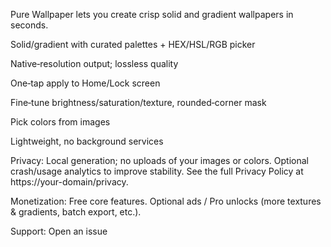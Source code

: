 Pure Wallpaper lets you create crisp solid and gradient wallpapers in seconds.

Solid/gradient with curated palettes + HEX/HSL/RGB picker

Native‑resolution output; lossless quality

One‑tap apply to Home/Lock screen

Fine‑tune brightness/saturation/texture, rounded‑corner mask

Pick colors from images

Lightweight, no background services

Privacy: Local generation; no uploads of your images or colors. Optional crash/usage analytics to improve stability. See the full Privacy Policy at https://your-domain/privacy.

Monetization: Free core features. Optional ads / Pro unlocks (more textures & gradients, batch export, etc.).

Support: Open an issue
